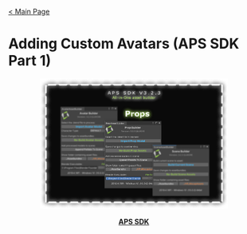 [< Main Page](https://github.com/guiglass/LUXOR/blob/gh-pages/index.md)

# Adding Custom Avatars (APS SDK Part 1)

<p align="center">
  <a href="">
     <img width="75%" height="15%" src="img/aps sdk prop builder main.png">
  </a>
</p>

<p align="center">
  <b><a href=https://github.com/guiglass/LUXOR/blob/gh-pages/APS_SDK.unitypackage?raw=true>APS SDK</a></b>
</p>

